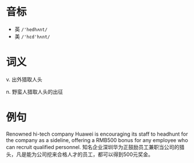 # 音标

- 英 `/'hedhʌnt/`
- 美 `/'hɛd'hʌnt/`

# 词义

v. 出外猎取人头


n. 野蛮人猎取人头的出征


# 例句

Renowned hi-tech company Huawei is encouraging its staff to headhunt for the company as a sideline, offering a RMB500 bonus for any employee who can recruit qualified personnel.
知名企业深圳华为正鼓励员工兼职当公司的猎头，凡是能为公司挖来合格人才的员工，都可以得到500元奖金。


